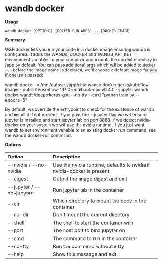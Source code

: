 # wandb docker

**Usage**

`wandb docker [OPTIONS] [DOCKER_RUN_ARGS]... [DOCKER_IMAGE]`

**Summary**

W&B docker lets you run your code in a docker image ensuring wandb is
configured. It adds the WANDB_DOCKER and WANDB_API_KEY environment variables
to your container and mounts the current directory in /app by default.  You
can pass additional args which will be added to `docker run` before the
image name is declared, we'll choose a default image for you if one isn't
passed:

wandb docker -v /mnt/dataset:/app/data wandb docker gcr.io/kubeflow-images-
public/tensorflow-1.12.0-notebook-cpu:v0.4.0 --jupyter wandb docker
wandb/deepo:keras-gpu --no-tty --cmd "python train.py --epochs=5"

By default, we override the entrypoint to check for the existence of wandb
and install it if not present.  If you pass the --jupyter flag we will
ensure jupyter is installed and start jupyter lab on port 8888.  If we
detect nvidia-docker on your system we will use the nvidia runtime.  If you
just want wandb to set environment variable to an existing docker run
command, see the wandb docker-run command.

**Options**

| **Option** | **Description** |
| :--- | :--- |
| --nvidia / --no-nvidia | Use the nvidia runtime, defaults to nvidia if   nvidia-docker is present |
| --digest | Output the image digest and exit |
| --jupyter / --no-jupyter | Run jupyter lab in the container |
| --dir | Which directory to mount the code in the container |
| --no-dir | Don't mount the current directory |
| --shell | The shell to start the container with |
| --port | The host port to bind jupyter on |
| --cmd | The command to run in the container |
| --no-tty | Run the command without a tty |
| --help | Show this message and exit. |

